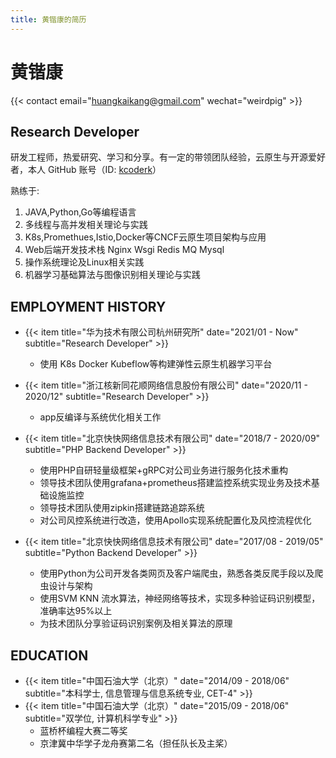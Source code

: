 ```yaml
---
title: 黄锴康的简历
---
```


# 黄锴康

{{< contact email="huangkaikang@gmail.com" wechat="weirdpig" >}}

## Research Developer

研发工程师，热爱研究、学习和分享。有一定的带领团队经验，云原生与开源爱好者，本人 GitHub 账号（ID: [kcoderk](https://github.com/kcoderk)）

熟练于:

1. JAVA,Python,Go等编程语言
2. 多线程与高并发相关理论与实践
3. K8s,Promethues,Istio,Docker等CNCF云原生项目架构与应用
4. Web后端开发技术栈 Nginx Wsgi Redis MQ Mysql
5. 操作系统理论及Linux相关实践
6. 机器学习基础算法与图像识别相关理论与实践

## EMPLOYMENT HISTORY

* {{< item title="华为技术有限公司杭州研究所" date="2021/01 - Now" subtitle="Research Developer" >}}
  * 使用 K8s Docker Kubeflow等构建弹性云原生机器学习平台

* {{< item title="浙江核新同花顺网络信息股份有限公司" date="2020/11 - 2020/12" subtitle="Research Developer" >}}
  * app反编译与系统优化相关工作
  
* {{< item title="北京快快网络信息技术有限公司" date="2018/7 - 2020/09" subtitle="PHP Backend Developer" >}}
  * 使用PHP自研轻量级框架+gRPC对公司业务进行服务化技术重构
  * 领导技术团队使用grafana+prometheus搭建监控系统实现业务及技术基础设施监控
  * 领导技术团队使用zipkin搭建链路追踪系统
  * 对公司风控系统进行改造，使用Apollo实现系统配置化及风控流程优化

* {{< item title="北京快快网络信息技术有限公司" date="2017/08 - 2019/05" subtitle="Python Backend Developer" >}}
  * 使用Python为公司开发各类网页及客户端爬虫，熟悉各类反爬手段以及爬虫设计与架构
  * 使用SVM KNN 流水算法，神经网络等技术，实现多种验证码识别模型，准确率达95%以上
  * 为技术团队分享验证码识别案例及相关算法的原理

## EDUCATION
* {{< item title="中国石油大学（北京）" date="2014/09 - 2018/06" subtitle="本科学士, 信息管理与信息系统专业, CET-4" >}}
* {{< item title="中国石油大学（北京）" date="2015/09 - 2018/06" subtitle="双学位, 计算机科学专业" >}}
  * 蓝桥杯编程大赛二等奖
  * 京津冀中华学子龙舟赛第二名（担任队长及主桨）
